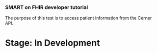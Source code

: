 ### SMART on FHIR developer tutorial

The purpose of this test is to access patient information from the Cerner API.

# Stage: In Development 
